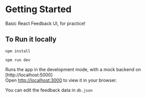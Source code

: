 # Getting Started

Basic React Feedback UI, for practice!

## To Run it locally

```
npm install
```

```
npm run dev
```

Runs the app in the development mode, with a mock backend on [http://localhost:5000] \
Open [http://localhost:3000](http://localhost:3000) to view it in your browser.

You can edit the feedback data in `db.json`